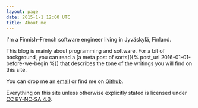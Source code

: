 ```yaml
---
layout: page
date: 2015-1-1 12:00 UTC
title: About me
---
```


I'm a Finnish&ndash;French software engineer living in Jyväskylä, Finland.

This blog is mainly about programming and software. For a bit of background, you can read a
[a meta post of sorts]({% post_url 2016-01-01-before-we-begin %}) that describes the tone of the
writings you will find on this site.

You can drop me an [email](mailto:ane@iki.fi) or find me on [Github](https://github.com/ane).

Everything on this site unless otherwise explicitly stated is licensed under
[CC BY-NC-SA 4.0](https://creativecommons.org/licenses/by-nc-sa/4.0/).



